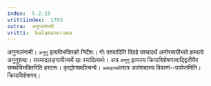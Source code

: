 ```yaml
---
index:  5.2.15
vrittiindex:  1793
sutra:  अनुग्वलंगामी
vritti:  balamanorama 
---
```


अनुग्वलंगामी। `अनुगु` इत्यविभक्तिको निर्देशः। गोः पश्चादिति विग्रहे पश्चादर्थे अनोरव्ययीभावे ह्रस्वत्वे अनुगुशब्दः। तस्मादलङ्गामीत्यर्थे खः स्यादित्यर्थः। अत्र `अनुगु` इत्यस्य क्रियाविशेषणत्वाद्द्वितीयैव समर्थविभक्तिरिति हरदत्तः। कृद्योगषष्ठीत्यन्ये। `अलङ्गामी`त्यत्र अलंशब्दस्य विवरणं--पर्याप्तमिति। क्रियाविशेषणम्। 

